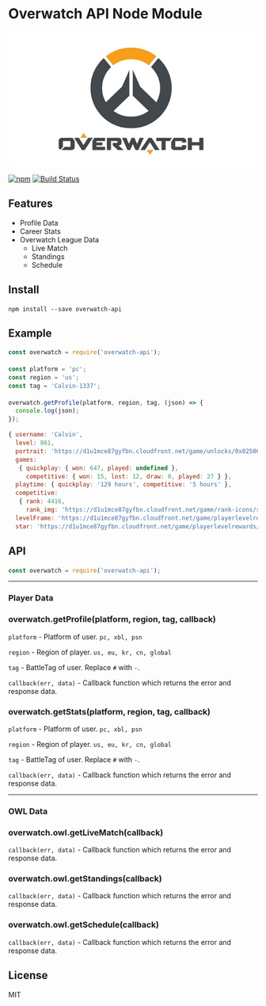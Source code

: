 # Overwatch API Node Module
<p align=center><img src="overwatch.jpg"></img></p>

[![npm](https://img.shields.io/npm/v/overwatch-api.svg)](https://www.npmjs.com/package/overwatch-api)
[![Build Status](https://travis-ci.org/alfg/overwatch-api.svg?branch=master)](https://travis-ci.org/alfg/overwatch-api)

## Features
* Profile Data
* Career Stats
* Overwatch League Data
  * Live Match
  * Standings
  * Schedule

## Install
```
npm install --save overwatch-api
```

## Example
```javascript
const overwatch = require('overwatch-api');

const platform = 'pc';
const region = 'us';
const tag = 'Calvin-1337';

overwatch.getProfile(platform, region, tag, (json) => {
  console.log(json);
});

```
```javascript
{ username: 'Calvin',
  level: 861,
  portrait: 'https://d1u1mce87gyfbn.cloudfront.net/game/unlocks/0x0250000000000EF7.png',
  games:
   { quickplay: { won: 647, played: undefined },
     competitive: { won: 15, lost: 12, draw: 0, played: 27 } },
  playtime: { quickplay: '129 hours', competitive: '5 hours' },
  competitive:
   { rank: 4416,
     rank_img: 'https://d1u1mce87gyfbn.cloudfront.net/game/rank-icons/season-2/rank-7.png' },
  levelFrame: 'https://d1u1mce87gyfbn.cloudfront.net/game/playerlevelrewards/0x0250000000000974_Border.png',
  star: 'https://d1u1mce87gyfbn.cloudfront.net/game/playerlevelrewards/0x0250000000000974_Rank.png' }
```

## API
```javascript
const overwatch = require('overwatch-api');
```

---

### Player Data

### overwatch.getProfile(platform, region, tag, callback)
`platform` - Platform of user. `pc, xbl, psn`

`region` - Region of player. `us, eu, kr, cn, global`

`tag` - BattleTag of user. Replace `#` with `-`.

`callback(err, data)` - Callback function which returns the error and response data. 

### overwatch.getStats(platform, region, tag, callback)
`platform` - Platform of user. `pc, xbl, psn`

`region` - Region of player. `us, eu, kr, cn, global`

`tag` - BattleTag of user. Replace `#` with `-`.

`callback(err, data)` - Callback function which returns the error and response data. 

---

### OWL Data

### overwatch.owl.getLiveMatch(callback)
`callback(err, data)` - Callback function which returns the error and response data. 

### overwatch.owl.getStandings(callback)
`callback(err, data)` - Callback function which returns the error and response data. 

### overwatch.owl.getSchedule(callback)
`callback(err, data)` - Callback function which returns the error and response data. 


## License
MIT
